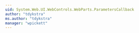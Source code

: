 ```yaml
---
uid: System.Web.UI.WebControls.WebParts.ParametersCallback
author: "tdykstra"
ms.author: "tdykstra"
manager: "wpickett"
---
```

